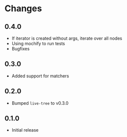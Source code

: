 # Changes

## 0.4.0

- If iterator is created without args, iterate over all nodes
- Using mochify to run tests
- Bugfixes

## 0.3.0

- Added support for matchers

## 0.2.0

- Bumped `live-tree` to v0.3.0

## 0.1.0

- Initial release
